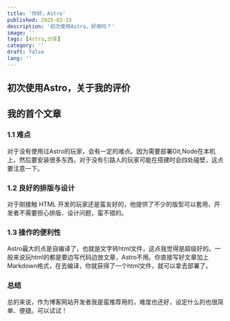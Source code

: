 ```yaml
---
title: '你好，Astro'
published: 2025-02-15
description: '初次使用Astro，好用吗？'
image: ''
tags: [Astro,分享]
category: ''
draft: false 
lang: ''
---
```


## 初次使用Astro，关于我的评价
## 我的首个文章

### 1.1 难点
对于没有使用过Astro的玩家，会有一定的难点。因为需要部署Git,Node在本机上，然后要安装很多东西。对于没有引路人的玩家可能在搭建时会四处碰壁，这点要注意一下。

### 1.2 良好的排版与设计
对于刚接触 HTML 开发的玩家还是蛮友好的，他提供了不少的版型可以套用，开发者不需要担心排版、设计问题，蛮不错的。

### 1.3 操作的便利性
Astro最大的点是自编译了，也就是文字转html文件，这点我觉得是超级好的。一般来说玩html的都是要边写代码边放文章，Astro不用。你直接写好文章加上Markdown格式，在去编译，你就获得了一个html文件，就可以拿去部署了。

### 总结
总的来说，作为博客网站开发者我是蛮推荐用的，难度也还好，设定什么的也很简单、便捷。可以试试！
